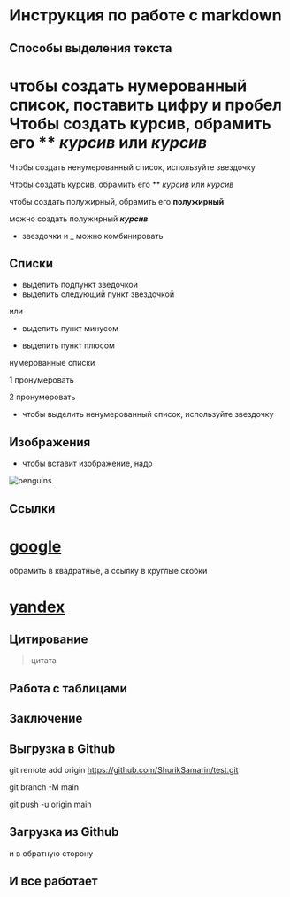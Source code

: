 # Инструкция по работе с markdown

## Способы выделения текста



чтобы создать нумерованный список, поставить цифру и пробел
Чтобы создать курсив, обрамить его **  *курсив* или _курсив_
=======
Чтобы создать ненумерованный список, используйте звездочку

Чтобы создать курсив,  обрамить его **  *курсив* или _курсив_


чтобы создать полужирный, обрамить его **полужирный**

можно создать полужирный _**курсив**_

* звездочки и _ можно комбинировать


## Списки

* выделить подпункт зведочкой
* выделить следующий пункт звездочкой

или

- выделить пункт минусом

+ выделить пункт плюсом



нумерованные списки

1 пронумеровать

2 пронумеровать



* чтобы выделить ненумерованный список, используйте звездочку


## Изображения

* чтобы вставит изображение, надо

![penguins](penguins.jpg)


## Ссылки


[google](www.google.com)
=======
обрамить в квадратные, а ссылку в круглые скобки


[yandex](www.yandex.ru)
=======



## Цитирование
>цитата


## Работа с таблицами

## Заключение

## Выгрузка в Github

git remote add origin https://github.com/ShurikSamarin/test.git

git branch -M main

git push -u origin main

## Загрузка из Github

и в обратную сторону

## И все работает




